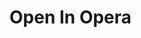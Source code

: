 [ThirdPartyAppHomePage]: http://www.opera.com/
<!-- Logo source = TODO -->
[VersionNumberBadgeURL]: https://vsmarketplacebadge.apphb.com/version/GregTrevellick.OpenInOpera.svg
[VSMarketplaceUrl]: https://marketplace.visualstudio.com/items?itemName=GregTrevellick.OpenInOpera
[VSMarketplaceReviewsUrl]: https://marketplace.visualstudio.com/items?itemName=GregTrevellick.OpenInOpera#review-details

# Open In Opera
